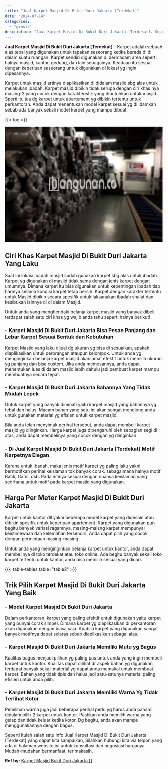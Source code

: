 ```yaml
---
title: "Jual Karpet Masjid Di Bukit Duri Jakarta [Terdekat]"
date: "2024-07-14"
categories: 
  - "grosir"
description: "Jual Karpet Masjid Di Bukit Duri Jakarta [Terdekat]. Seperti itulah salah satu Info Jual Karpet Masjid Di Bukit Duri Jakarta [Terdekat] yang dapat kita sam..."
---
```


**Jual Karpet Masjid Di Bukit Duri Jakarta \[Terdekat\]** – Karpet adalah sebuah alas tebal yang digunakan untuk tapakan seseorang ketika berada di di dalam suatu ruangan. Karpet sendiri digunakan di bermacam area seperti halnya masjid, kantor, gedung, dan lain sebagainya. Keadaan itu sesuai dengan keperluan seseorang untuk digunakan di lokasi yg ingin dipesannya.

Karpet untuk masjid artinya diaplikasikan di didalam masjid sbg alas untuk melakukan ibadah. Karpet masjid dibikin tidak serupa dengan ciri khas nya masing-2 yang cocok dengan karakteristik yang dibutuhkan untuk masjid. Sperti itu jua dg karpet untuk apartement yg dibikin tertentu untuk perkantoran. Anda dapat menentukan model karpet sesuai yg di idamkan sebab ada banyak sekali model karpet yang mampu dibuat.

{{< toc >}}

![](/images/grosir-karpet-murah-01.png)

## Ciri Khas Karpet Masjid Di Bukit Duri Jakarta Yang Laku

Saat ini lokasi ibadah masjid sudah gunakan karpet sbg alas untuk ibadah. Karpet yg digunakan di masjid tidak sama dengan jenis karpet dengan umumnya. Dimana karpet itu bisa digunakan untuk kepentingan ibadah tiap harinya selama kondisi karpet tetap bersih. Karpet dengan karakter tertentu untuk Masjid dibikin secara spesifik untuk laksanakan ibadah shalat dan kesibukan lainnya di di dalam Masjid.

Untuk anda yang menghendaki belanja karpet masjid yang banyak dibeli, terdapat salah satu ciri khas yg wajib anda tahu seperti halnya berikut!

### \- Karpet Masjid Di Bukit Duri Jakarta Bisa Pesan Panjang dan Lebar Karpet Sesuai Bentuk dan Kebutuhan

Karpet Masjid yang laku dijual dg ukuran yg bisa di sesuaikan, apakah diaplikasikan untuk perorangan ataupun kelompok. Untuk anda yg menginginkan belanja karpet masjid akan amat efektif untuk memliih ukuran yg panjang dan bisa custom. Jika anda memesannya, anda dapat menentukan luas di dalam masjid lebih dahulu jadi pembuat karpet mampu membuatnya secara tepat.

### \- Karpet Masjid Di Bukit Duri Jakarta Bahannya Yang Tidak Mudah Lepek

Untuk karpet yang banyak diminati yaitu karpet masjid yang bahannya yg tebal dan halus. Macam bahan yang satu ini akan sangat menolong anda untuk gunakan material yg efisien untuk karpet masjid.

Bila anda telah menyimak perihal tersebut, anda dapat membeli karpet masjid yg diinginkan. Harga karpet juga dipengaruhi oleh sebagian segi di atas, anda dapat membelinya yang cocok dengan yg diinginkan.

### \- Di Jual Karpet Masjid Di Bukit Duri Jakarta \[Terdekat\] Motif Karpetnya Elegan

Karena untuk ibadah, maka jenis motif karpet yg paling laku yakni bermotifkan perihal keislaman tdk banyak corak. sebagaimana halnya motif Batik, Garis, dsb. Pada intinya sesuai dengan nuansa keislaman yang sedrhana untuk motif pada karpet masjid yang digunakan.

## Harga Per Meter Karpet Masjid Di Bukit Duri Jakarta

Karpet untuk kantor dll yakni beberapa model karpet yang didesain atau dibikin spesifik untuk keperluan apartement. Karpet yang digunakan pun begitu banyak variasi ragamnya, masing-maisng karpet mempunyai keistimewaan dan kelemahan tersendiri. Anda dapat pilih yang cocok dengan permintaan masing-masing.

Untuk anda yang menginginkan belanja karpet untuk kantor, anda dapat membelinya di toko terdekat atau toko online. Ada begitu banyak sekali toko karpet tertentu untuk kantor, anda bisa memilih sesuai yang dicari.

{{< table-tables table="table2" >}}

## Trik Pilih Karpet Masjid Di Bukit Duri Jakarta Yang Baik

### \- Model Karpet Masjid Di Bukit Duri Jakarta

Dalam perkantoran, karpet yang paling efektif untuk digunakan yaitu karpet yang punyai corak simpel. Dimana karpet yg diaplikasikan di perkantoran akan digunakan dengan biasa saja. Apabila karpet yang digunakan sangat banyak motifnya dapat selaras sebab diaplikasikan sebagai alas.

### \- Karpet Masjid Di Bukit Duri Jakarta Memiliki Mutu yg Bagus

Kualitas bagus menjadi pilihan yg paling pas untuk anda yang ingin membeli karpet untuk kantor. Kualitas dapat dilihat dr aspek bahan yg digunakan, terdapat banyak sekali material yg dapat anda memakai untuk membuat karpet. Bahan yang tidak tipis dan halus jadi satu-satunya material paling efisien untuk anda pilih.

### \- Karpet Masjid Di Bukit Duri Jakarta Memiliki Warna Yg Tidak Terlihat Kotor

Pemilihan warna juga jadi beberapa perihal perlu yg harus anda pahami didalam pilih-2 karpet untuk kantor. Pastikan anda memilih warna yang gelap dan tidak keluar ketika kotor. Dg begitu, anda akan mampu menggunakannya dengan bagus.

Seperti itulah salah satu Info Jual Karpet Masjid Di Bukit Duri Jakarta \[Terdekat\] yang dapat kita sampaikan, Silahkan hubungi kita via telpon yang ada di halaman website ini untuk konsultasi dan negosiasi harganya. Mudah-mudahan bermanfaat, terimakasih.

**Ref by:**  [Karpet Masjid Bukit Duri Jakarta []](https://id.wikipedia.org/wiki/Karpet)
